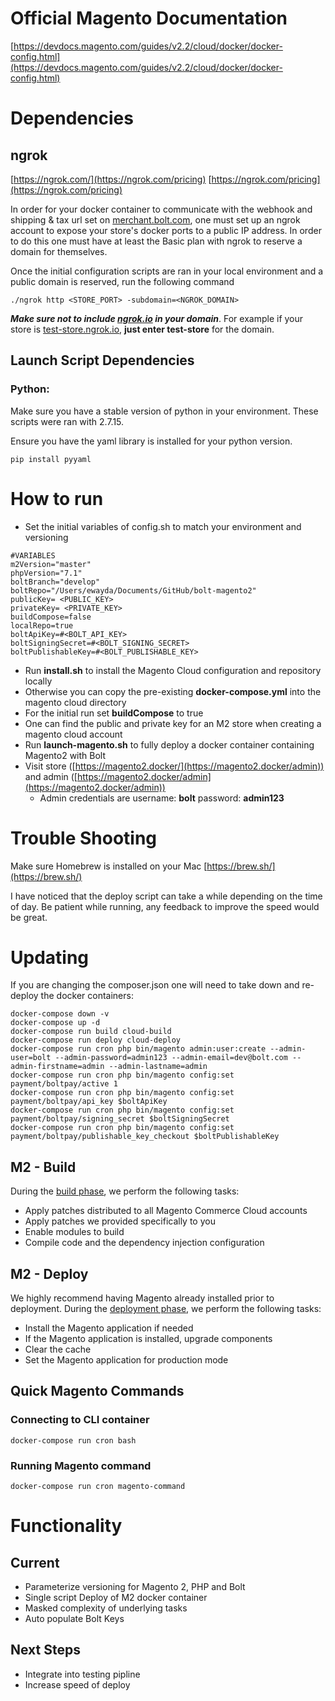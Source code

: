 # Official Magento Documentation

[https://devdocs.magento.com/guides/v2.2/cloud/docker/docker-config.html](https://devdocs.magento.com/guides/v2.2/cloud/docker/docker-config.html)

# Dependencies

## ngrok

[https://ngrok.com/](https://ngrok.com/pricing)
[https://ngrok.com/pricing](https://ngrok.com/pricing)

In order for your docker container to communicate with the webhook and shipping & tax url set on [merchant.bolt.com](http://merchant.bolt.com/), one must set up an ngrok account to expose your store's docker ports to a public IP address. In order to do this one must have at least the Basic plan with ngrok to reserve a domain for themselves. 

Once the initial configuration scripts are ran in your local environment and a public domain is reserved, run the following command 

    ./ngrok http <STORE_PORT> -subdomain=<NGROK_DOMAIN>

***Make sure not to include [ngrok.io](http://ngrok.io) in your domain***. For example if your store is [test-store.ngrok.io](http://test-store.ngrok.io), **just enter test-store** for the domain. 

## Launch Script Dependencies

### Python:

Make sure you have a stable version of python in your environment. These scripts were ran with 2.7.15.

Ensure you have the yaml library is installed for your python version. 

    pip install pyyaml

# How to run

- Set the initial variables of config.sh to match your environment and versioning
```
#VARIABLES
m2Version="master"
phpVersion="7.1"
boltBranch="develop"
boltRepo="/Users/ewayda/Documents/GitHub/bolt-magento2"
publicKey= <PUBLIC_KEY>
privateKey= <PRIVATE_KEY>
buildCompose=false
localRepo=true
boltApiKey=#<BOLT_API_KEY>
boltSigningSecret=#<BOLT_SIGNING_SECRET>
boltPublishableKey=#<BOLT_PUBLISHABLE_KEY>
```    

- Run **install.sh** to install the Magento Cloud configuration and repository locally
- Otherwise you can copy the pre-existing **docker-compose.yml** into the magento cloud directory
- For the initial run set **buildCompose** to true
- One can find the public and private key for an M2 store when creating a magento cloud account
- Run **launch-magento.sh** to fully deploy a docker container containing Magento2 with Bolt
- Visit store ([https://magento2.docker/](https://magento2.docker/admin)) and admin ([https://magento2.docker/admin](https://magento2.docker/admin))
    - Admin credentials are username: **bolt** password: **admin123**

# Trouble Shooting

Make sure Homebrew is installed on your Mac [https://brew.sh/](https://brew.sh/)

I have noticed that the deploy script can take a while depending on the time of day. Be patient while running, any feedback to improve the speed would be great. 

# Updating

If you are changing the composer.json one will need to take down and re-deploy the docker containers:

    docker-compose down -v
    docker-compose up -d
    docker-compose run build cloud-build
    docker-compose run deploy cloud-deploy
    docker-compose run cron php bin/magento admin:user:create --admin-user=bolt --admin-password=admin123 --admin-email=dev@bolt.com --admin-firstname=admin --admin-lastname=admin
    docker-compose run cron php bin/magento config:set payment/boltpay/active 1
    docker-compose run cron php bin/magento config:set payment/boltpay/api_key $boltApiKey
    docker-compose run cron php bin/magento config:set payment/boltpay/signing_secret $boltSigningSecret
    docker-compose run cron php bin/magento config:set payment/boltpay/publishable_key_checkout $boltPublishableKey



## M2 - Build

During the [build phase](https://devdocs.magento.com/guides/v2.3/cloud/reference/discover-deploy.html#cloud-deploy-over-phases-build), we perform the following tasks:

- Apply patches distributed to all Magento Commerce Cloud accounts
- Apply patches we provided specifically to you
- Enable modules to build
- Compile code and the dependency injection configuration

## M2 - Deploy

We highly recommend having Magento already installed prior to deployment. During the [deployment phase](https://devdocs.magento.com/guides/v2.3/cloud/reference/discover-deploy.html#cloud-deploy-over-phases-hook), we perform the following tasks:

- Install the Magento application if needed
- If the Magento application is installed, upgrade components
- Clear the cache
- Set the Magento application for production mode

## Quick Magento Commands

### Connecting to CLI container
    docker-compose run cron bash
### Running Magento command
    docker-compose run cron magento-command
    
# Functionality

## Current

- Parameterize versioning for Magento 2, PHP and Bolt
- Single script Deploy of M2 docker container
- Masked complexity of underlying tasks
- Auto populate Bolt Keys

## Next Steps

- Integrate into testing pipline
- Increase speed of deploy
